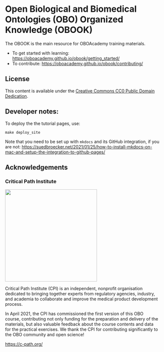 # Open Biological and Biomedical Ontologies (OBO) Organized Knowledge (OBOOK)

The OBOOK is the main resource for OBOAcademy training materials.

- To get started with learning: https://oboacademy.github.io/obook/getting_started/
- To contribute: https://oboacademy.github.io/obook/contributing/

## License

This content is available under the [Creative Commons CC0 Public Domain Dedication](LICENSE).

## Developer notes:

To deploy the the tutorial pages, use:

```
make deploy_site
```

Note that you need to be set up with `mkdocs` and its GitHub integration, if you are not:
https://suedbroecker.net/2021/01/25/how-to-install-mkdocs-on-mac-and-setup-the-integration-to-github-pages/

## Acknowledgements

### Critical Path Institute
<img src="https://user-images.githubusercontent.com/7070631/122019745-049ee500-cdbc-11eb-9ed0-3ac3ca717d9b.png" data-canonical-src="https://user-images.githubusercontent.com/7070631/122019745-049ee500-cdbc-11eb-9ed0-3ac3ca717d9b.png" width="300" />

Critical Path Institute (CPI) is an independent, nonprofit organisation dedicated to bringing together experts from regulatory agencies, industry, and academia to collaborate and improve the medical product development process.

In April 2021, the CPI has commissioned the first version of this OBO course, contributing not only funding for the preparation and delivery of the materials, but also valuable feedback about the course contents and data for the practical exercises. We thank the CPI for contributing significantly to the OBO community and open science!

https://c-path.org/
